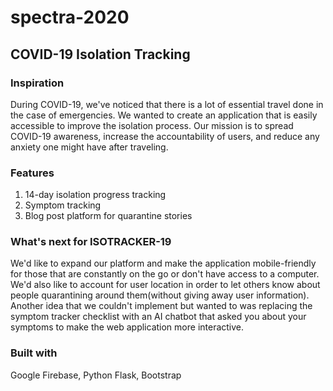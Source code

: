 # spectra-2020
## COVID-19 Isolation Tracking

### Inspiration
During COVID-19, we've noticed that there is a lot of essential travel done in the case of emergencies. We wanted to create an application that is easily accessible to improve the isolation process. Our mission is to spread COVID-19 awareness, increase the accountability of users, and reduce any anxiety one might have after traveling.

### Features
1. 14-day isolation progress tracking
2. Symptom tracking
3. Blog post platform for quarantine stories

### What's next for ISOTRACKER-19
We'd like to expand our platform and make the application mobile-friendly for those that are constantly on the go or don't have access to a computer. We'd also like to account for user location in order to let others know about people quarantining around them(without giving away user information). Another idea that we couldn't implement but wanted to was replacing the symptom tracker checklist with an AI chatbot that asked you about your symptoms to make the web application more interactive.

### Built with
Google Firebase, Python Flask, Bootstrap
